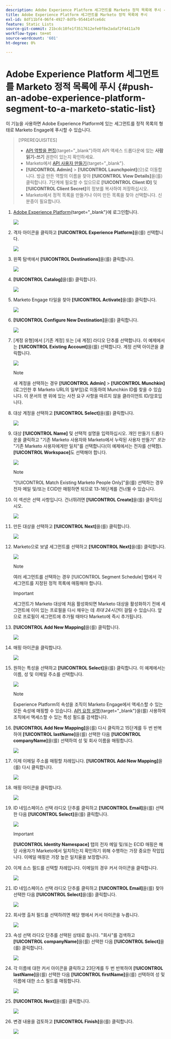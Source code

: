 ```yaml
---
description: Adobe Experience Platform 세그먼트를 Marketo 정적 목록에 푸시 - Marketo 문서 - 제품 설명서
title: Adobe Experience Platform 세그먼트를 Marketo 정적 목록에 푸시
exl-id: 8df11bf4-06f4-4927-8dfb-954414fce6dc
feature: Static Lists
source-git-commit: 21bcdc10fe1f3517612efe0f8e2adaf2f4411a70
workflow-type: tm+mt
source-wordcount: '601'
ht-degree: 0%

---
```


# Adobe Experience Platform 세그먼트를 Marketo 정적 목록에 푸시 {#push-an-adobe-experience-platform-segment-to-a-marketo-static-list}

이 기능을 사용하면 Adobe Experience Platform에 있는 세그먼트를 정적 목록의 형태로 Marketo Engage에 푸시할 수 있습니다.

>[!PREREQUISITES]
>
>* [API 역할을 편집](/help/marketo/product-docs/administration/users-and-roles/create-delete-edit-and-change-a-user-role.md#edit-an-existing-role){target="_blank"}하여 API 액세스 드롭다운에 있는 **사람 읽기-쓰기** 권한이 있는지 확인하세요.
>* Marketo에서 [API 사용자 만들기](/help/marketo/product-docs/administration/users-and-roles/create-an-api-only-user.md){target="_blank"}.
>* **[!UICONTROL Admin]** > **[!UICONTROL Launchpoint]**(으)로 이동합니다. 방금 만든 역할의 이름을 찾아 **[!UICONTROL View Details]**&#x200B;을(를) 클릭합니다. 7단계에 필요할 수 있으므로 **[!UICONTROL Client ID]** 및 **[!UICONTROL Client Secret]**&#x200B;의 정보를 복사하여 저장하십시오.
>* Marketo에서 정적 목록을 만들거나 이미 만든 목록을 찾아 선택합니다. 신분증이 필요합니다.

1. [Adobe Experience Platform](https://experience.adobe.com/){target="_blank"}에 로그인합니다.

   ![](assets/push-an-adobe-experience-platform-segment-1.png)

1. 격자 아이콘을 클릭하고 **[!UICONTROL Experience Platform]**&#x200B;을(를) 선택합니다.

   ![](assets/push-an-adobe-experience-platform-segment-2.png)

1. 왼쪽 탐색에서 **[!UICONTROL Destinations]**&#x200B;을(를) 클릭합니다.

   ![](assets/push-an-adobe-experience-platform-segment-3.png)

1. **[!UICONTROL Catalog]**&#x200B;을(를) 클릭합니다.

   ![](assets/push-an-adobe-experience-platform-segment-4.png)

1. Marketo Engage 타일을 찾아 **[!UICONTROL Activate]**&#x200B;을(를) 클릭합니다.

   ![](assets/push-an-adobe-experience-platform-segment-5.png)

1. **[!UICONTROL Configure New Destination]**&#x200B;을(를) 클릭합니다.

   ![](assets/push-an-adobe-experience-platform-segment-6.png)

1. [계정 유형]에서 [기존 계정] 또는 [새 계정] 라디오 단추를 선택합니다. 이 예제에서는 **[!UICONTROL Existing Account]**&#x200B;을(를) 선택합니다. 계정 선택 아이콘을 클릭합니다.

   ![](assets/push-an-adobe-experience-platform-segment-7.png)

   >[!NOTE]
   >
   >새 계정을 선택하는 경우 **[!UICONTROL Admin]** > **[!UICONTROL Munchkin]**(로그인한 후 Marketo URL의 일부임)로 이동하여 Munchkin ID를 찾을 수 있습니다. 이 문서의 맨 위에 있는 사전 요구 사항을 따르지 않을 클라이언트 ID/암호입니다.

1. 대상 계정을 선택하고 **[!UICONTROL Select]**&#x200B;을(를) 클릭합니다.

   ![](assets/push-an-adobe-experience-platform-segment-8.png)

1. 대상 **[!UICONTROL Name]** 및 선택적 설명을 입력하십시오. 개인 만들기 드롭다운을 클릭하고 &quot;기존 Marketo 사용자와 Marketo에서 누락된 사용자 만들기&quot; _또는_ &quot;기존 Marketo 사용자에게만 일치&quot;를 선택합니다(이 예제에서는 전자를 선택함). **[!UICONTROL Workspace]**&#x200B;도 선택해야 합니다.

   ![](assets/push-an-adobe-experience-platform-segment-9.png)

   >[!NOTE]
   >
   >&quot;[!UICONTROL Match Existing Marketo People Only]&quot;을(를) 선택하는 경우 전자 메일 및/또는 ECID만 매핑하면 되므로 13-16단계를 건너뛸 수 있습니다.

1. 이 섹션은 선택 사항입니다. 건너뛰려면 **[!UICONTROL Create]**&#x200B;을(를) 클릭하십시오.

   ![](assets/push-an-adobe-experience-platform-segment-10.png)

1. 만든 대상을 선택하고 **[!UICONTROL Next]**&#x200B;을(를) 클릭합니다.

   ![](assets/push-an-adobe-experience-platform-segment-11.png)

1. Marketo으로 보낼 세그먼트를 선택하고 **[!UICONTROL Next]**&#x200B;을(를) 클릭합니다.

   ![](assets/push-an-adobe-experience-platform-segment-12.png)

   >[!NOTE]
   >
   >여러 세그먼트를 선택하는 경우 [!UICONTROL Segment Schedule] 탭에서 각 세그먼트를 지정된 정적 목록에 매핑해야 합니다.

   >[!IMPORTANT]
   >
   >세그먼트가 Marketo 대상에 처음 활성화되면 Marketo 대상을 활성화하기 전에 세그먼트에 이미 있는 프로필을 다시 채우는 데 _최대 24시간_&#x200B;이 걸릴 수 있습니다. 앞으로 프로필이 세그먼트에 추가될 때마다 Marketo에 즉시 추가됩니다.

1. **[!UICONTROL Add New Mapping]**&#x200B;을(를) 클릭합니다.

   ![](assets/push-an-adobe-experience-platform-segment-13.png)

1. 매핑 아이콘을 클릭합니다.

   ![](assets/push-an-adobe-experience-platform-segment-14.png)

1. 원하는 특성을 선택하고 **[!UICONTROL Select]**&#x200B;을(를) 클릭합니다. 이 예제에서는 이름, 성 및 이메일 주소를 선택합니다.

   ![](assets/push-an-adobe-experience-platform-segment-15.png)

   >[!NOTE]
   >
   >Experience Platform의 속성을 조직이 Marketo Engage에서 액세스할 수 있는 모든 속성에 매핑할 수 있습니다. [API 요청 설명](https://experienceleague.adobe.com/ko/docs/marketo-developer/marketo/rest/lead-database/lead-database#describe){target="_blank"}을(를) 사용하여 조직에서 액세스할 수 있는 특성 필드를 검색합니다.

1. **[!UICONTROL Add New Mapping]**&#x200B;을(를) 다시 클릭하고 15단계를 두 번 반복하여 **[!UICONTROL lastName]**&#x200B;을(를) 선택한 다음 **[!UICONTROL companyName]**&#x200B;을(를) 선택하여 성 및 회사 이름을 매핑합니다.

   ![](assets/push-an-adobe-experience-platform-segment-16.png)

1. 이제 이메일 주소를 매핑할 차례입니다. **[!UICONTROL Add New Mapping]**&#x200B;을(를) 다시 클릭합니다.

   ![](assets/push-an-adobe-experience-platform-segment-17.png)

1. 매핑 아이콘을 클릭합니다.

   ![](assets/push-an-adobe-experience-platform-segment-18.png)

1. ID 네임스페이스 선택 라디오 단추를 클릭하고 **[!UICONTROL Email]**&#x200B;을(를) 선택한 다음 **[!UICONTROL Select]**&#x200B;을(를) 클릭합니다.

   ![](assets/push-an-adobe-experience-platform-segment-19.png)

   >[!IMPORTANT]
   >
   >**[!UICONTROL Identity Namespace]** 탭의 전자 메일 및/또는 ECID 매핑은 해당 사용자가 Marketo에서 일치하는지 확인하기 위해 수행하는 가장 중요한 작업입니다. 이메일 매핑은 가장 높은 일치율을 보장합니다.

1. 이제 소스 필드를 선택할 차례입니다. 이메일의 경우 커서 아이콘을 클릭합니다.

   ![](assets/push-an-adobe-experience-platform-segment-20.png)

1. ID 네임스페이스 선택 라디오 단추를 클릭하고 **[!UICONTROL Email]**&#x200B;을(를) 찾아 선택한 다음 **[!UICONTROL Select]**&#x200B;을(를) 클릭합니다.

   ![](assets/push-an-adobe-experience-platform-segment-21.png)

1. 회사명 출처 필드를 선택하려면 해당 행에서 커서 아이콘을 누릅니다.

   ![](assets/push-an-adobe-experience-platform-segment-22.png)

1. 속성 선택 라디오 단추를 선택된 상태로 둡니다. &quot;회사&quot;를 검색하고 **[!UICONTROL companyName]**&#x200B;을(를) 선택한 다음 **[!UICONTROL Select]**&#x200B;을(를) 클릭합니다.

   ![](assets/push-an-adobe-experience-platform-segment-23.png)

1. 각 이름에 대한 커서 아이콘을 클릭하고 23단계를 두 번 반복하여 **[!UICONTROL lastName]**&#x200B;을(를) 선택한 다음 **[!UICONTROL firstName]**&#x200B;을(를) 선택하여 성 및 이름에 대한 소스 필드를 매핑합니다.

   ![](assets/push-an-adobe-experience-platform-segment-24.png)

1. **[!UICONTROL Next]**&#x200B;을(를) 클릭합니다.

   ![](assets/push-an-adobe-experience-platform-segment-25.png)

1. 변경 내용을 검토하고 **[!UICONTROL Finish]**&#x200B;을(를) 클릭합니다.

   ![](assets/push-an-adobe-experience-platform-segment-26.png)
